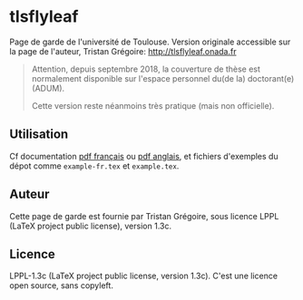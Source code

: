 # tlsflyleaf

Page de garde de l'université de Toulouse.
Version originale accessible sur la page de l'auteur, Tristan Grégoire:
http://tlsflyleaf.onada.fr

> Attention, depuis septembre 2018,
> la couverture de thèse est normalement disponible
> sur l'espace personnel du(de la) doctorant(e) (ADUM).
>
> Cette version reste néanmoins très pratique (mais non officielle).

## Utilisation

Cf documentation [pdf français][doc] ou [pdf anglais][doc-en],
et fichiers d'exemples du dépot comme `example-fr.tex` et `example.tex`.

[doc]: https://github.com/mpizenberg/tlsflyleaf/releases/download/v1.11/tlsflyleaf-fr.pdf
[doc-en]: https://github.com/mpizenberg/tlsflyleaf/releases/download/v1.11/tlsflyleaf.pdf

## Auteur

Cette page de garde est fournie par Tristan Grégoire,
sous licence LPPL (LaTeX project public license), version 1.3c.

## Licence

LPPL-1.3c (LaTeX project public license, version 1.3c).
C'est une licence open source, sans copyleft.
